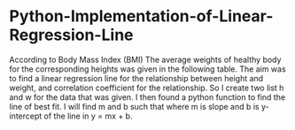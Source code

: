 # Python-Implementation-of-Linear-Regression-Line


According to Body Mass Index (BMI) The average weights of healthy body for the corresponding heights was given in the following table. The aim was to find a linear regression line for the relationship between height and weight, and correlation coefficient for the relationship. So I create two list h and w for the data that was given. I then found a python function to find the line of best fit. I will find m and b such that where m is slope and b is y-intercept of the line in  y = mx + b. 



